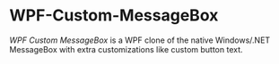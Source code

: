 WPF-Custom-MessageBox
=====================

*WPF Custom MessageBox* is a WPF clone of the native Windows/.NET MessageBox with extra customizations like custom button text.